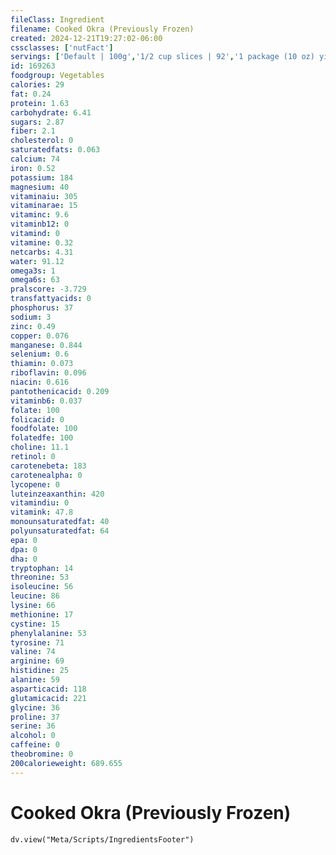 ```yaml
---
fileClass: Ingredient
filename: Cooked Okra (Previously Frozen)
created: 2024-12-21T19:27:02-06:00
cssclasses: ['nutFact']
servings: ['Default | 100g','1/2 cup slices | 92','1 package (10 oz) yields | 255']
id: 169263
foodgroup: Vegetables
calories: 29
fat: 0.24
protein: 1.63
carbohydrate: 6.41
sugars: 2.87
fiber: 2.1
cholesterol: 0
saturatedfats: 0.063
calcium: 74
iron: 0.52
potassium: 184
magnesium: 40
vitaminaiu: 305
vitaminarae: 15
vitaminc: 9.6
vitaminb12: 0
vitamind: 0
vitamine: 0.32
netcarbs: 4.31
water: 91.12
omega3s: 1
omega6s: 63
pralscore: -3.729
transfattyacids: 0
phosphorus: 37
sodium: 3
zinc: 0.49
copper: 0.076
manganese: 0.844
selenium: 0.6
thiamin: 0.073
riboflavin: 0.096
niacin: 0.616
pantothenicacid: 0.209
vitaminb6: 0.037
folate: 100
folicacid: 0
foodfolate: 100
folatedfe: 100
choline: 11.1
retinol: 0
carotenebeta: 183
carotenealpha: 0
lycopene: 0
luteinzeaxanthin: 420
vitamindiu: 0
vitamink: 47.8
monounsaturatedfat: 40
polyunsaturatedfat: 64
epa: 0
dpa: 0
dha: 0
tryptophan: 14
threonine: 53
isoleucine: 56
leucine: 86
lysine: 66
methionine: 17
cystine: 15
phenylalanine: 53
tyrosine: 71
valine: 74
arginine: 69
histidine: 25
alanine: 59
asparticacid: 118
glutamicacid: 221
glycine: 36
proline: 37
serine: 36
alcohol: 0
caffeine: 0
theobromine: 0
200calorieweight: 689.655
---
```


# Cooked Okra (Previously Frozen)

```dataviewjs
dv.view("Meta/Scripts/IngredientsFooter")
```